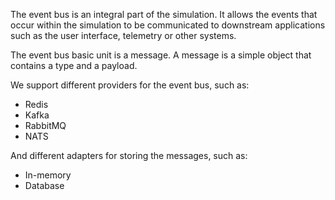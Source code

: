 The event bus is an integral part of the simulation. It allows the events
that occur within the simulation to be communicated to downstream applications
such as the user interface, telemetry or other systems.

The event bus basic unit is a message. A message is a simple object that
contains a type and a payload. 

We support different providers for the event bus, such as:

- Redis
- Kafka
- RabbitMQ
- NATS


And different adapters for storing the messages, such as:
- In-memory
- Database